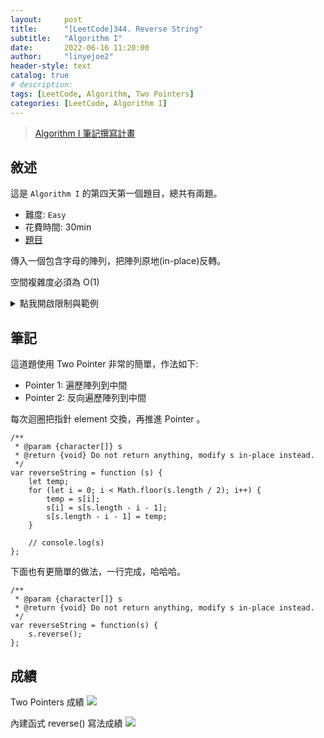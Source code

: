 ```yaml
---
layout:     post
title:      "[LeetCode]344. Reverse String"
subtitle:   "Algorithm I"
date:       2022-06-16 11:20:00
author:     "linyejoe2"
header-style: text
catalog: true
# description: 
tags: [LeetCode, Algorithm, Two Pointers]
categories: [LeetCode, Algorithm I]
---
```


>[Algorithm I 筆記撰寫計畫](/2022/06/14/leetcode/Algorithm/Algorithm%20I/Starting-write-Algorithm-I-Note/)

## 敘述

這是 `Algorithm I` 的第四天第一個題目，總共有兩題。

+ 難度: `Easy`
+ 花費時間: 30min
+ [題目](https://leetcode.com/problems/reverse-string/)

傳入一個包含字母的陣列，把陣列原地(in-place)反轉。

空間複雜度必須為 O(1)

<!--more-->

<details><summary>點我開啟限制與範例</summary>
<pre>

**限制:**

+ `1 <= s.length <= 105`
+ `s[i]` is a [printable ascii character](https://en.wikipedia.org/wiki/ASCII#Printable_characters).

**Example 1:**

```=
Input: s = ["h","e","l","l","o"]
Output: ["o","l","l","e","h"]
```

**Example 2:**

```=
Input: s = ["H","a","n","n","a","h"]
Output: ["h","a","n","n","a","H"]
```

</pre></details>

## 筆記

這道題使用 Two Pointer 非常的簡單，作法如下:

+ Pointer 1: 遍歷陣列到中間
+ Pointer 2: 反向遍歷陣列到中間

每次迴圈把指針 element 交換，再推進 Pointer 。

```js=
/**
 * @param {character[]} s
 * @return {void} Do not return anything, modify s in-place instead.
 */
var reverseString = function (s) {
    let temp;
    for (let i = 0; i < Math.floor(s.length / 2); i++) {
        temp = s[i];
        s[i] = s[s.length - i - 1];
        s[s.length - i - 1] = temp;
    }

    // console.log(s)
};
```

下面也有更簡單的做法，一行完成，哈哈哈。

```js=
/**
 * @param {character[]} s
 * @return {void} Do not return anything, modify s in-place instead.
 */
var reverseString = function(s) {
    s.reverse();
};
```

## 成績

Two Pointers 成績
![](https://i.imgur.com/kZ5HgK4.png)

內建函式 reverse() 寫法成績
![](https://i.imgur.com/Oclfd2Z.png)

<details style='display:none;'><summary>點我開啟舊寫法/失敗寫法</summary>
<pre>

</pre></details>

<!-- ##### 參考資料 -->